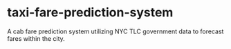 # taxi-fare-prediction-system
A cab fare prediction system utilizing NYC TLC government data to forecast fares within the city.
